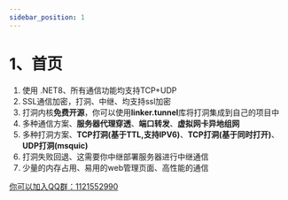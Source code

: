 ```yaml
---
sidebar_position: 1
---
```


# 1、首页

1. 使用 .NET8、所有通信功能均支持TCP+UDP 
2. SSL通信加密，打洞、中继、均支持ssl加密
3. 打洞内核**免费开源**，你可以使用**linker.tunnel**库将打洞集成到自己的项目中
4. 多种通信方案、**服务器代理穿透**、**端口转发**、**虚拟网卡异地组网**
5. 多种打洞方案、**TCP打洞(基于TTL,支持IPV6)**、**TCP打洞(基于同时打开)**、**UDP打洞(msquic)**
6. 打洞失败回退、这需要你中继部署服务器进行中继通信
7. 少量的内存占用、易用的web管理页面、高性能的通信

<a href="https://jq.qq.com/?_wv=1027&k=ucoIVfz4" target="_blank">你可以加入QQ群：1121552990</a>